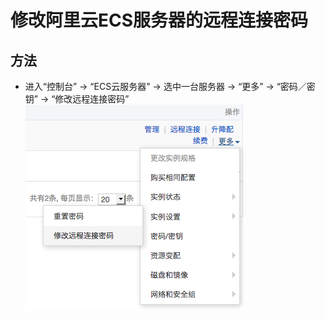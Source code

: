 # 修改阿里云ECS服务器的远程连接密码

## 方法
* 进入“控制台” -> “ECS云服务器" -> 选中一台服务器 -> “更多” -> “密码／密钥” -> “修改远程连接密码”
   ![](img/01.png)
